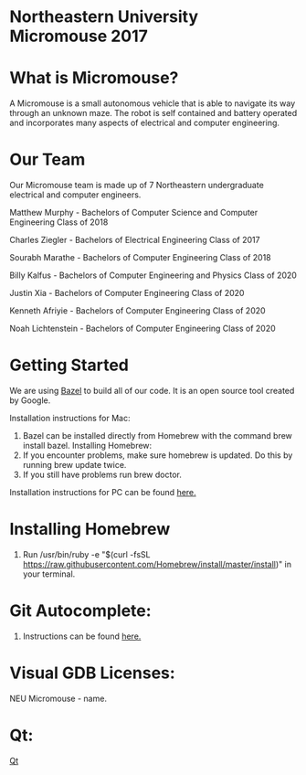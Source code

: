 # Northeastern University Micromouse 2017

# What is Micromouse?
A Micromouse is a small autonomous vehicle that is able to navigate its way through an unknown maze. 
The robot is self contained and battery operated and incorporates many aspects of electrical and computer engineering.

# Our Team
Our Micromouse team is made up of 7 Northeastern undergraduate electrical and computer engineers.

Matthew Murphy - Bachelors of Computer Science and Computer Engineering Class of 2018

Charles Ziegler - Bachelors of Electrical Engineering Class of 2017

Sourabh Marathe - Bachelors of Computer Engineering Class of 2018

Billy Kalfus - Bachelors of Computer Engineering and Physics Class of 2020

Justin Xia - Bachelors of Computer Engineering Class of 2020

Kenneth Afriyie - Bachelors of Computer Engineering Class of 2020

Noah Lichtenstein - Bachelors of Computer Engineering Class of 2020


# Getting Started
We are using [Bazel](https://bazel.io/) to build all of our code. It is an open source tool created
by Google.

Installation instructions for Mac:
1. Bazel can be installed directly from Homebrew with the command brew install bazel.
Installing Homebrew:
2. If you encounter problems, make sure homebrew is updated. Do this by running brew update twice.
3. If you still have problems run brew doctor. 

Installation instructions for PC can be found [here.](https://bazel.io/versions/master/docs/windows.html)

# Installing Homebrew
1. Run /usr/bin/ruby -e "$(curl -fsSL https://raw.githubusercontent.com/Homebrew/install/master/install)"
in your terminal.


# Git Autocomplete:
	
1. Instructions can be found [here.](http://code-worrier.com/blog/autocomplete-git/)


# Visual GDB Licenses:
NEU Micromouse - name.

# Qt:
[Qt](https://www.qt.io)




